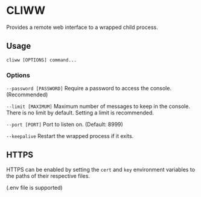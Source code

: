 # CLIWW
Provides a remote web interface to a wrapped child process.

## Usage

`cliww [OPTIONS] command...`

### Options

`--password [PASSWORD]`
Require a password to access the console. (Recommended)

`--limit [MAXIMUM]`
Maximum number of messages to keep in the console. There is no limit by default. Setting a limit is recommended.

`--port [PORT]`
Port to listen on. (Default: 8999)

`--keepalive`
Restart the wrapped process if it exits.


## HTTPS

HTTPS can be enabled by setting the `cert` and `key` environment variables to the paths of their respective files.

(.env file is supported)
